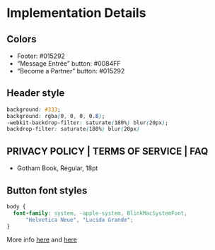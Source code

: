 # Implementation Details
## Colors
- Footer: #015292
- “Message Entrée” button: #0084FF
- “Become a Partner” button: #015292

## Header style
```css
background: #333;
background: rgba(0, 0, 0, 0.8);
-webkit-backdrop-filter: saturate(180%) blur(20px);
backdrop-filter: saturate(180%) blur(20px)
```

## PRIVACY POLICY | TERMS OF SERVICE | FAQ
- Gotham Book, Regular, 18pt

## Button font styles
```css
body {
  font-family: system, -apple-system, BlinkMacSystemFont,
      "Helvetica Neue", "Lucida Grande";
}
```

More info [here](https://www.smashingmagazine.com/2015/11/using-system-ui-fonts-practical-guide/#details-of-approach-a) and [here](http://furbo.org/2015/07/09/i-left-my-system-fonts-in-san-francisco/)